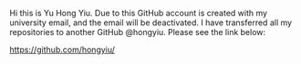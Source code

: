 Hi this is Yu Hong Yiu. Due to this GitHub account is created with my university email, and the email will be deactivated. I have transferred all my repositories to another GitHub @hongyiu. Please see the link below:

https://github.com/hongyiu/
